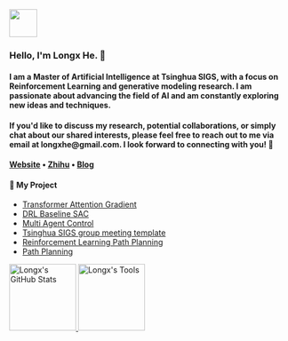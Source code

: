 <!-- Hi there! Feel free to make this your own but don't use my data. Attributions are welcomed --> 
<h2><img src="https://media.giphy.com/media/mGcNjsfWAjY5AEZNw6/giphy.gif" width="50"></h2>
<h3>Hello, I'm Longx He. 👋</h3>
<h4>I am a Master of Artificial Intelligence at Tsinghua SIGS, with a focus on Reinforcement Learning and generative modeling research. I am passionate about advancing the field of AI and am constantly exploring new ideas and techniques.<h4>
<h4>
 If you'd like to discuss my research, potential collaborations, or simply chat about our shared interests, please feel free to reach out to me via email at longxhe@gmail.com. I look forward to connecting with you! 📧 </h4> 

<h4> <a href="https://say-hello2y.github.io/">Website</a> • <a href="https://www.zhihu.com/people/love2you">Zhihu</a> • <a href="https://blog.csdn.net/SayHello2You?spm=1000.2115.3001.5343">Blog</a> </h4>

<h4>📕 My Project</h4>

<!-- BLOG-POST-LIST:START -->
- [Transformer Attention Gradient](https://github.com/Say-Hello2y/Transformer-attention)
- [DRL Baseline SAC](https://github.com/Say-Hello2y/SAC)
- [Multi Agent Control](https://github.com/Say-Hello2y/MultiAgentSystem)
- [Tsinghua SIGS group meeting template](https://github.com/Say-Hello2y/Tsinghua-SIGS-Group-Meeting-Template)
- [Reinforcement Learning Path Planning](https://github.com/Say-Hello2y/reforcementLearningPathplanner)
- [Path Planning](https://github.com/Say-Hello2y/Path-planning-for-robots)
<!-- BLOG-POST-LIST:END -->
<a href="https://https://dromara.org">
<img height="120px" src="https://github-readme-stats.vercel.app/api?username=Say-Hello2y&hide_title=true&hide_border=true&show_icons=true&include_all_commits=true&count_private=true&line_height=21&text_color=000&icon_color=000&bg_color=0,ea6161,ffc64d,fffc4d,52fa5a&theme=graywhite" alt="Longx's GitHub Stats"/>
<img height="120px" src="https://github-readme-stats.vercel.app/api/top-langs/?username=Say-Hello2y&hide=html&hide_title=true&hide_border=true&layout=compact&langs_count=7&exclude_repo=comp426,Redventures-Movie-Quotes&text_color=000&icon_color=fff&bg_color=0,52fa5a,4dfcff,c64dff&theme=graywhite" alt="Longx's Tools"/>
</a>

